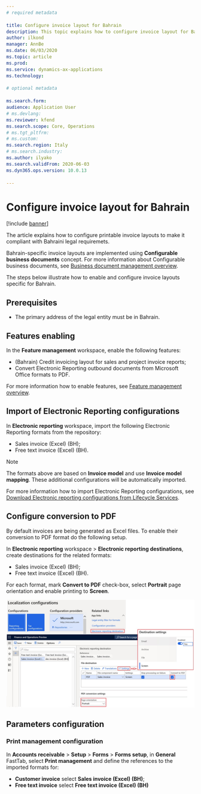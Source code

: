 ```yaml
---
# required metadata

title: Configure invoice layout for Bahrain
description: This topic explains how to configure invoice layout for Bahrain.
author: ilkond
manager: AnnBe
ms.date: 06/03/2020
ms.topic: article
ms.prod: 
ms.service: dynamics-ax-applications
ms.technology: 

# optional metadata

ms.search.form: 
audience: Application User
# ms.devlang: 
ms.reviewer: kfend
ms.search.scope: Core, Operations
# ms.tgt_pltfrm: 
# ms.custom: 
ms.search.region: Italy
# ms.search.industry: 
ms.author: ilyako
ms.search.validFrom: 2020-06-03
ms.dyn365.ops.version: 10.0.13

---
```


# Configure invoice layout for Bahrain

[!include [banner](../includes/banner.md)]

The article explains how to configure printable invoice layouts to make it compliant with Bahraini legal requiremets.

Bahrain-specific invoice layouts are implemented using **Configurable business documents** concept.
For more information about Configurable business documents, see [Business document management overview](../../fin-and-ops/dev-itpro/analytics/er-business-document-management.md).

The steps below illustrate how to enable and configure invoice layouts specific for Bahrain.

## Prerequisites

- The primary address of the legal entity must be in Bahrain.

## Features enabling

In the **Feature management** workspace, enable the following features:
- (Bahrain) Credit invoicing layout for sales and project invoice reports;
- Convert Electronic Reporting outbound documents from Microsoft Office formats to PDF.

For more information how to enable features, see [Feature management overview](../../fin-and-ops/get-started/feature-management/feature-management-overview.md).

## Import of Electronic Reporting configurations
In **Electronic reporting** workspace, import the following Electronic Reporting formats from the repository:
 - Sales invoice (Excel) (BH);
 - Free text invoice (Excel) (BH).
 
> [!NOTE]
> The formats above are based on **Invoice model** and use **Invoice model mapping**. These additional configurations will be automatically imported.

For more information how to import Electronic Reporting configurations, see [Download Electronic reporting configurations from Lifecycle Services](../../dev-itpro/analytics/download-electronic-reporting-configuration-lcs.md).

## Configure conversion to PDF
By default invoices are being generated as Excel files. To enable their conversion to PDF format do the following setup.

In **Electronic reporting** workspace > **Electronic reporting destinations**, create destinations for the related formats:
 - Sales invoice (Excel) (BH);
 - Free text invoice (Excel) (BH).
 
For each format, mark **Convert to PDF** check-box, select **Portrait** page orientation and enable printing to **Screen**.

![Enable conversion to PDF](media/emea-bhr-pdf.jpg)

## Parameters configuration
### Print management configuration
In **Accounts receivable** > **Setup** > **Forms** > **Forms setup**, in **General** FastTab, select **Print management** and define the references to the imported formats for:
- **Customer invoice** select **Sales invoice (Excel) (BH)**;
- **Free text invoice** select **Free text invoice (Excel) (BH)**


